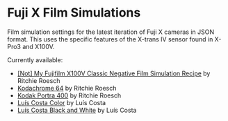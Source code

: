 Fuji X Film Simulations
=======================

Film simulation settings for the latest iteration of Fuji X cameras in JSON
format.  This uses the specific features of the X-trans IV sensor found in
X-Pro3 and X100V.

Currently available:

* [[Not] My Fujifilm X100V Classic Negative Film Simulation Recipe][1] by Ritchie Roesch
* [Kodachrome 64][2] by Ritchie Roesch
* [Kodak Portra 400][3] by Ritchie Roesch
* [Luís Costa Color][4] by Luís Costa
* [Luís Costa Black and White][5] by Luís Costa

[1]: https://fujixweekly.com/2020/06/01/not-my-fujifilm-x100v-classic-negative-film-simulation-recipe/
[2]: https://fujixweekly.com/2020/05/27/my-fujifilm-x100v-kodachrome-64-film-simulation-recipe/
[3]: https://fujixweekly.com/2020/06/10/fujifilm-x100v-film-simulation-kodak-portra-400/
[4]: https://lifeunintended.com/articles/my-favorite-fujifilm-film-simulation-settings/
[5]: https://lifeunintended.com/articles/my-favorite-fujifilm-film-simulation-settings/
